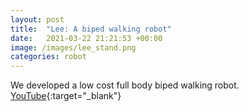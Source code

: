 ```yaml
---
layout: post
title:  "Lee: A biped walking robot"
date:   2021-03-22 21:21:53 +00:00
image: /images/lee_stand.png
categories: robot 
---
```

We developed a low cost full body biped walking robot. 
[YouTube](https://www.youtube.com/watch?v=9lLmdfZXVnc){:target="_blank"}